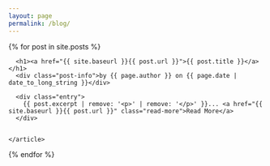 ```yaml
---
layout: page
permalink: /blog/
---
```


<div class="posts">
  {% for post in site.posts %}
    <article class="post">

      <h1><a href="{{ site.baseurl }}{{ post.url }}">{{ post.title }}</a></h1>  
      <div class="post-info">by {{ page.author }} on {{ page.date | date_to_long_string }}</div>

      <div class="entry">
        {{ post.excerpt | remove: '<p>' | remove: '</p>' }}... <a href="{{ site.baseurl }}{{ post.url }}" class="read-more">Read More</a>
      </div>


    </article>
  {% endfor %}
</div>